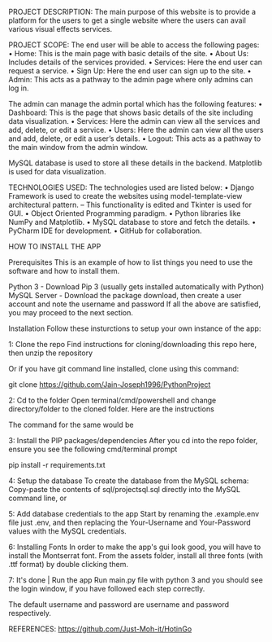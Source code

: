 PROJECT DESCRIPTION:
The main purpose of this website is to provide a platform for the users to get a single website where the users can avail
various visual effects services.

PROJECT SCOPE:
The end user will be able to access the following pages:
• Home: This is the main page with basic details of the site.
• About Us: Includes details of the services provided.
• Services: Here the end user can request a service.
• Sign Up: Here the end user can sign up to the site.
• Admin: This acts as a pathway to the admin page where only admins can log in.

The admin can manage the admin portal which has the following features:
• Dashboard: This is the page that shows basic details of the site including data visualization.
• Services: Here the admin can view all the services and add, delete, or edit a service.
• Users: Here the admin can view all the users and add, delete, or edit a user’s details.
• Logout: This acts as a pathway to the main window from the admin window.

MySQL database is used to store all these details in the backend.
Matplotlib is used for data visualization.

TECHNOLOGIES USED:
The technologies used are listed below:
• Django Framework is used to create the websites using model-template-view architectural pattern. – This
functionality is edited and Tkinter is used for GUI.
• Object Oriented Programming paradigm.
• Python libraries like NumPy and Matplotlib.
• MySQL database to store and fetch the details.
• PyCharm IDE for development.
• GitHub for collaboration.


HOW TO INSTALL THE APP 

Prerequisites
This is an example of how to list things you need to use the software and how to install them.

Python 3 - Download 
Pip 3 (usually gets installed automatically with Python)
MySQL Server - Download the package download, then create a user account and note the username and password
If all the above are satisfied, you may proceed to the next section.

Installation
Follow these insturctions to setup your own instance of the app:


1: Clone the repo
Find instructions for cloning/downloading this repo here, then unzip the repository

Or if you have git command line installed, clone using this command:

git clone https://github.com/Jain-Joseph1996/PythonProject

2: Cd to the folder
Open terminal/cmd/powershell and change directory/folder to the cloned folder. Here are the instructions

The command for the same would be

3: Install the PIP packages/dependencies
After you cd into the repo folder, ensure you see the following cmd/terminal prompt

pip install -r requirements.txt

4: Setup the database
To create the database from the MySQL schema:
Copy-paste the contents of sql/projectsql.sql directly into the MySQL command line, or


5: Add database credentials to the app
Start by renaming the .example.env file just .env, and then replacing the Your-Username and Your-Password values with the MySQL credentials.

6: Installing Fonts
In order to make the app's gui look good, you will have to install the Montserrat font. From the assets folder, install all three fonts (with .ttf format) by double clicking them.

7: It's done  | Run the app
Run main.py file with python 3 and you should see the login window, if you have followed each step correctly.

The default username and password are username and password respectively.

REFERENCES:
https://github.com/Just-Moh-it/HotinGo



